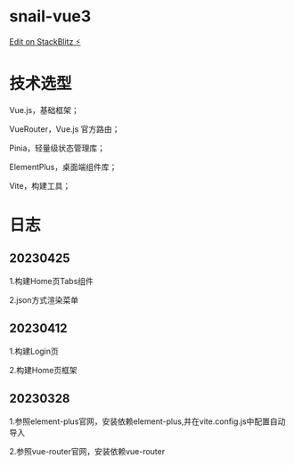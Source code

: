 # snail-vue3

[Edit on StackBlitz ⚡️](https://stackblitz.com/edit/vitejs-vite-q4h8cp)

# 技术选型
Vue.js，基础框架；

VueRouter，Vue.js 官方路由；

Pinia，轻量级状态管理库；

ElementPlus，桌面端组件库；

Vite，构建工具；

# 日志
## 20230425
1.构建Home页Tabs组件

2.json方式渲染菜单

## 20230412
1.构建Login页

2.构建Home页框架

## 20230328
1.参照element-plus官网，安装依赖element-plus,并在vite.config.js中配置自动导入

2.参照vue-router官网，安装依赖vue-router


